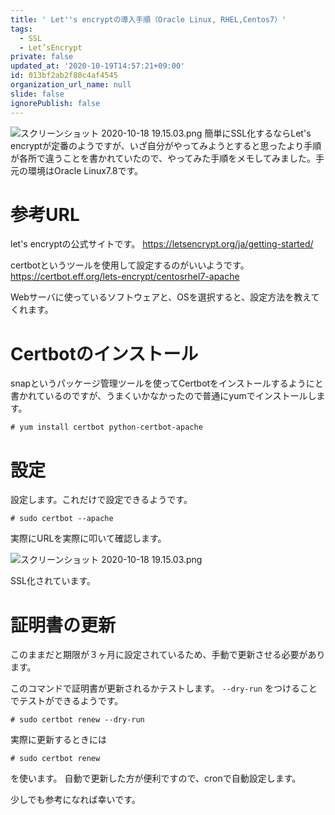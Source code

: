 ```yaml
---
title: ' Let''s encryptの導入手順（Oracle Linux, RHEL,Centos7）'
tags:
  - SSL
  - Let’sEncrypt
private: false
updated_at: '2020-10-19T14:57:21+09:00'
id: 013bf2ab2f80c4af4545
organization_url_name: null
slide: false
ignorePublish: false
---
```

![スクリーンショット 2020-10-18 19.15.03.png](https://qiita-image-store.s3.ap-northeast-1.amazonaws.com/0/242478/45734cf1-d125-5599-0f98-6f11cc19e3c3.png)
簡単にSSL化するならLet's encryptが定番のようですが、いざ自分がやってみようとすると思ったより手順が各所で違うことを書かれていたので、やってみた手順をメモしてみました。手元の環境はOracle Linux7.8です。


# 参考URL

let's encryptの公式サイトです。
https://letsencrypt.org/ja/getting-started/

certbotというツールを使用して設定するのがいいようです。
https://certbot.eff.org/lets-encrypt/centosrhel7-apache


Webサーバに使っているソフトウェアと、OSを選択すると、設定方法を教えてくれます。

# Certbotのインストール

snapというパッケージ管理ツールを使ってCertbotをインストールするようにと書かれているのですが、うまくいかなかったので普通にyumでインストールします。


```
# yum install certbot python-certbot-apache
```

# 設定

設定します。これだけで設定できるようです。

```
# sudo certbot --apache
```


実際にURLを実際に叩いて確認します。

![スクリーンショット 2020-10-18 19.15.03.png](https://qiita-image-store.s3.ap-northeast-1.amazonaws.com/0/242478/d44b4f88-10f2-0dac-3ce7-15abcd12f9fe.png)




SSL化されています。

# 証明書の更新

このままだと期限が３ヶ月に設定されているため、手動で更新させる必要があります。

このコマンドで証明書が更新されるかテストします。 ` --dry-run ` をつけることでテストができるようです。

```
# sudo certbot renew --dry-run
```

実際に更新するときには

```
# sudo certbot renew
```
を使います。
自動で更新した方が便利ですので、cronで自動設定します。


少しでも参考になれば幸いです。




